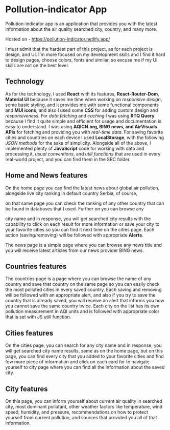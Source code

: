 # Pollution-indicator App

Pollution-indicator app is an application that provides you with the latest information about the air quality searched city, country, and many more.

Hosted on - https://pollution-indicator.netlify.app/

I must admit that the hardest part of this project, as for each project is design, and UI. I'm more focused on my development skills and I find it hard to design pages, choose colors, fonts and similar, so excuse me if my UI skills are not on the best level.

## Technology

As for the technology, I used **React** with its features, **React-Router-Dom**, **Material UI** because it saves me time when working on _responsive design_, some basic styling, and it provides me with some functional components and **MUI icons**, and also I used some **CSS** for adding custom design and _responsiveness_. For _data fetching_ and _caching_ I was using **RTQ Query** because I find it quite simple and efficient for usage and documentation is easy to understand. I was using **AQICN.org, BING news, and AirVisuals APIs** for fetching and providing you with _real-time data_. For saving favorite cities and countries on each device I used **LocalStorage**, with the following _JSON methods_ for the sake of simplicity. Alongside all of the above, I implemented plenty of **JavaScript** code for working with data and processing it, _usual conventions_, and _utill functions_ that are used in every real-world project, and you can find them in the SRC folder.

## Home and News features

On the home page you can find the latest news about global air pollution, alongside live city ranking in default country Serbia, of course,

on that same page you can check the ranking of any other country that can be found in databases that I used. Further on you can browse any

city name and in response, you will get searched city results with the capability to click on each result for more information or save your city to your favorite cities so you can find it next time on the cities page. Each action (saving/removing) will be followed with appropriate **Alerts**.

The news page is a simple page where you can browse any news title and you will receive latest articles from our news provider BING news.

## Countries features

The countries page is a page where you can browse the name of any country and save that country on the same page so you can easily check the most polluted cities in every saved country. Each saving and removing will be followed with an appropriate alert, and also if you try to save the country that is already saved, you will receive an alert that informs you how you cannot save the same country twice. Each city on the list has its own pollution measurement in AQI units and is followed with appropriate color that is set with JS utill function.

## Cities features

On the cities page, you can search for any city name and in response, you will get searched city name results, same as on the home page, but on this page, you can find every city that you added to your favorite cities and find few more piece of information and click on each card for to navigate yourself to city page where you can find all the information about the saved city.

## City features

On this page, you can inform yourself about current air quality in searched city, most dominant pollutant, other weather factors like temperature, wind speed, humidity, and pressure, recommendations on how to protect yourself from current pollution, and sources that provided you all of that information.
